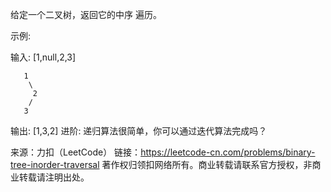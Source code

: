 给定一个二叉树，返回它的中序 遍历。

示例:

输入: [1,null,2,3]

```
   1
    \
     2
    /
   3
```
输出: [1,3,2]
进阶: 递归算法很简单，你可以通过迭代算法完成吗？

来源：力扣（LeetCode）
链接：https://leetcode-cn.com/problems/binary-tree-inorder-traversal
著作权归领扣网络所有。商业转载请联系官方授权，非商业转载请注明出处。